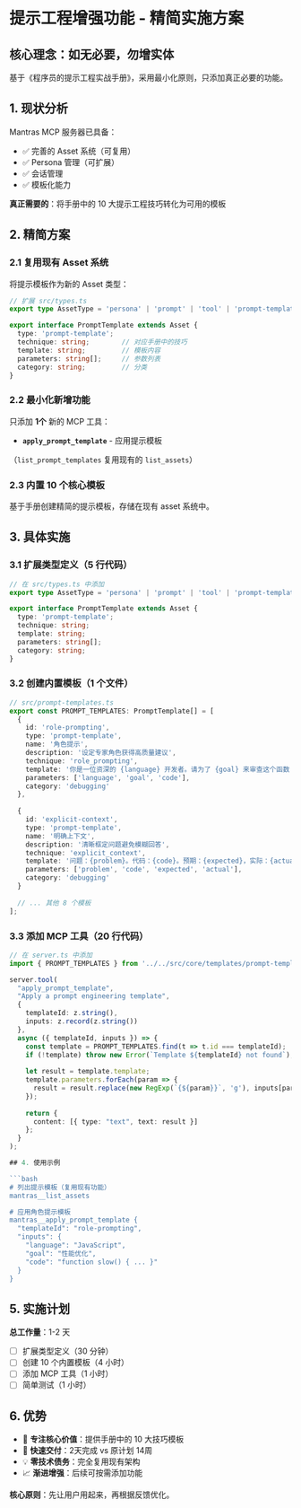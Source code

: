 # 提示工程增强功能 - 精简实施方案

## 核心理念：如无必要，勿增实体

基于《程序员的提示工程实战手册》，采用最小化原则，只添加真正必要的功能。

## 1. 现状分析

Mantras MCP 服务器已具备：
- ✅ 完善的 Asset 系统（可复用）
- ✅ Persona 管理（可扩展）
- ✅ 会话管理
- ✅ 模板化能力

**真正需要的**：将手册中的 10 大提示工程技巧转化为可用的模板

## 2. 精简方案

### 2.1 复用现有 Asset 系统

将提示模板作为新的 Asset 类型：

```typescript
// 扩展 src/types.ts
export type AssetType = 'persona' | 'prompt' | 'tool' | 'prompt-template';

export interface PromptTemplate extends Asset {
  type: 'prompt-template';
  technique: string;        // 对应手册中的技巧
  template: string;         // 模板内容
  parameters: string[];     // 参数列表
  category: string;         // 分类
}
```

### 2.2 最小化新增功能

只添加 **1个** 新的 MCP 工具：
- **`apply_prompt_template`** - 应用提示模板

（`list_prompt_templates` 复用现有的 `list_assets`）

### 2.3 内置 10 个核心模板

基于手册创建精简的提示模板，存储在现有 asset 系统中。

## 3. 具体实施

### 3.1 扩展类型定义（5 行代码）

```typescript
// 在 src/types.ts 中添加
export type AssetType = 'persona' | 'prompt' | 'tool' | 'prompt-template';

export interface PromptTemplate extends Asset {
  type: 'prompt-template';
  technique: string;
  template: string;
  parameters: string[];
  category: string;
}
```

### 3.2 创建内置模板（1 个文件）

```typescript
// src/prompt-templates.ts
export const PROMPT_TEMPLATES: PromptTemplate[] = [
  {
    id: 'role-prompting',
    type: 'prompt-template',
    name: '角色提示',
    description: '设定专家角色获得高质量建议',
    technique: 'role_prompting',
    template: '你是一位资深的 {language} 开发者。请为了 {goal} 来审查这个函数：\n\n{code}',
    parameters: ['language', 'goal', 'code'],
    category: 'debugging'
  },
  
  {
    id: 'explicit-context',
    type: 'prompt-template',
    name: '明确上下文',
    description: '清晰框定问题避免模糊回答',
    technique: 'explicit_context',
    template: '问题：{problem}。代码：{code}。预期：{expected}，实际：{actual}。为什么？',
    parameters: ['problem', 'code', 'expected', 'actual'],
    category: 'debugging'
  }
  
  // ... 其他 8 个模板
];
```

### 3.3 添加 MCP 工具（20 行代码）

```typescript
// 在 server.ts 中添加
import { PROMPT_TEMPLATES } from '../../src/core/templates/prompt-templates';

server.tool(
  "apply_prompt_template",
  "Apply a prompt engineering template",
  {
    templateId: z.string(),
    inputs: z.record(z.string())
  },
  async ({ templateId, inputs }) => {
    const template = PROMPT_TEMPLATES.find(t => t.id === templateId);
    if (!template) throw new Error(`Template ${templateId} not found`);
    
    let result = template.template;
    template.parameters.forEach(param => {
      result = result.replace(new RegExp(`{${param}}`, 'g'), inputs[param] || '');
    });
    
    return {
      content: [{ type: "text", text: result }]
    };
  }
);

## 4. 使用示例

```bash
# 列出提示模板（复用现有功能）
mantras__list_assets

# 应用角色提示模板
mantras__apply_prompt_template {
  "templateId": "role-prompting",
  "inputs": {
    "language": "JavaScript",
    "goal": "性能优化", 
    "code": "function slow() { ... }"
  }
}
```

## 5. 实施计划

**总工作量**：1-2 天

- [ ] 扩展类型定义（30 分钟）
- [ ] 创建 10 个内置模板（4 小时）
- [ ] 添加 MCP 工具（1 小时）
- [ ] 简单测试（1 小时）

## 6. 优势

- 🎯 **专注核心价值**：提供手册中的 10 大技巧模板
- 🚀 **快速交付**：2天完成 vs 原计划 14周
- 💡 **零技术债务**：完全复用现有架构
- 📈 **渐进增强**：后续可按需添加功能

**核心原则**：先让用户用起来，再根据反馈优化。